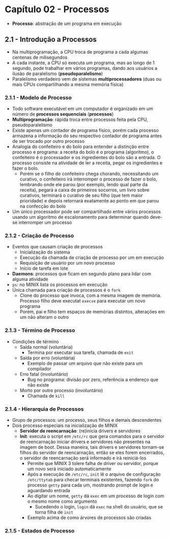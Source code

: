# Capítulo 02 - Processos

* **Processo**: abstração de um programa em execução

  

## 2.1 - Introdução a Processos

* Na multiprogramação, a CPU troca de programa a cada algumas centenas de milisegundos
* A cada instante, a CPU só executa um programa, mas ao longo de 1 segundo, pode trabalhar em vários programas, dando aos usuários a ilusão de paralelismo (**pseudoparalelismo**)
* Paralelismo verdadeiro vem de sistemas **multiprocessadores** (duas ou mais CPUs compartilhando a mesma memória física)



### 2.1.1 - Modelo de Processo

* Todo software executável em um computador é organizado em um número de **processos sequenciais** (**processos**)
* **Multiprogramação**: rápida troca entre processos feita pela CPU, pseudoparalelismo
* Existe apenas um contador de programa físico, porém cada processo armazena a informação do seu respectivo contador de programa antes de ser trocado por outro processo
* Analogia do confeiteiro e do bolo para entender a distinção entre processo e programa: a receita do bolo é o programa (algoritmo), o confeiteiro é o processador e os ingredientes do bolo são a entrada. O processo consiste na atividade de ler a receita, pegar os ingredientes e fazer o bolo.
  * Porém se o filho do confeiteiro chega chorando, necessitando um curativo, o confeiteiro irá interromper o processo de fazer o bolo, lembrando onde ele parou (por exemplo, lendo qual parte da receita), pegará a caixa de primeiros socorros, um livro sobre curativos, terminará o curativo de seu filho (que tem maior prioridade) e depois retornará exatamente ao ponto em que parou na confecção do bolo
* Um único processador pode ser compartilhado entre vários processos usando um algoritmo de escalonamento para determinar quando deve-se interromper um processo



### 2.1.2 - Criação de Processo

* Eventos que causam criação de processos
  * Inicialização do sistema
  * Execução da chamada de criação de processo por um em execução
  * Requisição de usuário por um novo processo
  * Início de tarefa em lote
* **Daemons**: processos que ficam em segundo plano para lidar com alguma atividade
* `ps`: no MINIX lista os processos em execução
* Única chamada para criação de processos é o `fork`
  * Clone do processo que invoca, com a mesma imagem de memória. Processo filho deve executat `execve` para executar um novo programa
  * Porém, pai e filho tem espaços de memórias distintos, alterações em um não alteram o outro



### 2.1.3 - Término de Processo

* Condições de término
  * Saída normal (voluntária)
    * Termina por executar sua tarefa, chamada de `exit`
  * Saída por erro (voluntária)
    * Exemplo de passar um arquivo que não existe para um compilador
  * Erro fatal (involuntário)
    * Bug no programa: divisão por zero, referência a endereço que não existe
  * Morto por outro processo (involuntário)
    * Chamada de `kill`



### 2.1.4 - Hierarquia de Processos

* Grupo de processos: um processo, seus filhos e demais descendentes
* Dois processo especiais na inicialização de MINIX
  * **Servidor de reencarnação**: (re)inicia drivers e servidores
  * **Init**: executa o script em `/etc/rc` que gera comandos para o servidor de reencarnação iniciar drivers e servidores não presentes na imagem de boot. Dessa maneira, tais drivers e servidores tornam-se filhos do servidor de reencarnação, então se eles forem encerrados, o servidor de reencarnação será informado e irá reiniciá-los
    * Permite que MINIX 3 tolere falha de driver ou servidor, porque um novo será iniciado automaticamente
    * Após a execução de `/etc/rc`, `init` lê o arquivo de configuração `/etc/ttytab` para checar terminais existentes, fazendo `fork` do processo `getty` para cada um, mostrando prompt de login e aguardando entrada
    * Ao digitar um nome, `getty` dá `exec` em um processo de login com o mesmo nome como argumento
      * Sucedendo o login, `login` dá `exec` na shell do usuário, que se torna filha de `init`
    * Exemplo acima de como árvores de processos são criadas



### 2.1.5 - Estados de Processo

